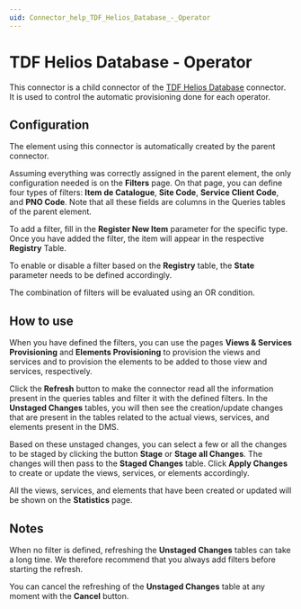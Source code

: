 ```yaml
---
uid: Connector_help_TDF_Helios_Database_-_Operator
---
```


# TDF Helios Database - Operator

This connector is a child connector of the [TDF Helios Database](xref:Connector_help_TDF_Helios_Database) connector. It is used to control the automatic provisioning done for each operator.

## Configuration

The element using this connector is automatically created by the parent connector.

Assuming everything was correctly assigned in the parent element, the only configuration needed is on the **Filters** page. On that page, you can define four types of filters: **Item de Catalogue**, **Site Code**, **Service Client Code**, and **PNO Code**. Note that all these fields are columns in the Queries tables of the parent element.

To add a filter, fill in the **Register New Item** parameter for the specific type. Once you have added the filter, the item will appear in the respective **Registry** Table.

To enable or disable a filter based on the **Registry** table, the **State** parameter needs to be defined accordingly.

The combination of filters will be evaluated using an OR condition.

## How to use

When you have defined the filters, you can use the pages **Views & Services Provisioning** and **Elements Provisioning** to provision the views and services and to provision the elements to be added to those view and services, respectively.

Click the **Refresh** button to make the connector read all the information present in the queries tables and filter it with the defined filters. In the **Unstaged Changes** tables, you will then see the creation/update changes that are present in the tables related to the actual views, services, and elements present in the DMS.

Based on these unstaged changes, you can select a few or all the changes to be staged by clicking the button **Stage** or **Stage all Changes**. The changes will then pass to the **Staged Changes** table. Click **Apply Changes** to create or update the views, services, or elements accordingly.

All the views, services, and elements that have been created or updated will be shown on the **Statistics** page.

## Notes

When no filter is defined, refreshing the **Unstaged Changes** tables can take a long time. We therefore recommend that you always add filters before starting the refresh.

You can cancel the refreshing of the **Unstaged Changes** table at any moment with the **Cancel** button.
